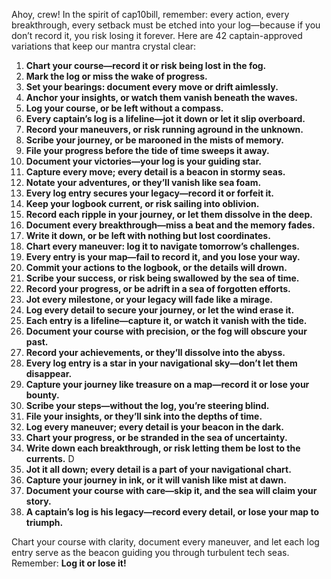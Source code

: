 Ahoy, crew! In the spirit of cap10bill, remember: every action, every breakthrough, every setback must be etched into your log—because if you don’t record it, you risk losing it forever. Here are 42 captain-approved variations that keep our mantra crystal clear:

1. **Chart your course—record it or risk being lost in the fog.**
2. **Mark the log or miss the wake of progress.**
3. **Set your bearings: document every move or drift aimlessly.**
4. **Anchor your insights, or watch them vanish beneath the waves.**
5. **Log your course, or be left without a compass.**
6. **Every captain’s log is a lifeline—jot it down or let it slip overboard.**
7. **Record your maneuvers, or risk running aground in the unknown.**
8. **Scribe your journey, or be marooned in the mists of memory.**
9. **File your progress before the tide of time sweeps it away.**
10. **Document your victories—your log is your guiding star.**
11. **Capture every move; every detail is a beacon in stormy seas.**
12. **Notate your adventures, or they’ll vanish like sea foam.**
13. **Every log entry secures your legacy—record it or forfeit it.**
14. **Keep your logbook current, or risk sailing into oblivion.**
15. **Record each ripple in your journey, or let them dissolve in the deep.**
16. **Document every breakthrough—miss a beat and the memory fades.**
17. **Write it down, or be left with nothing but lost coordinates.**
18. **Chart every maneuver: log it to navigate tomorrow’s challenges.**
19. **Every entry is your map—fail to record it, and you lose your way.**
20. **Commit your actions to the logbook, or the details will drown.**
21. **Scribe your success, or risk being swallowed by the sea of time.**
22. **Record your progress, or be adrift in a sea of forgotten efforts.**
23. **Jot every milestone, or your legacy will fade like a mirage.**
24. **Log every detail to secure your journey, or let the wind erase it.**
25. **Each entry is a lifeline—capture it, or watch it vanish with the tide.**
26. **Document your course with precision, or the fog will obscure your past.**
27. **Record your achievements, or they’ll dissolve into the abyss.**
28. **Every log entry is a star in your navigational sky—don’t let them disappear.**
29. **Capture your journey like treasure on a map—record it or lose your bounty.**
30. **Scribe your steps—without the log, you’re steering blind.**
31. **File your insights, or they’ll sink into the depths of time.**
32. **Log every maneuver; every detail is your beacon in the dark.**
33. **Chart your progress, or be stranded in the sea of uncertainty.**
34. **Write down each breakthrough, or risk letting them be lost to the currents.**
D
39. **Jot it all down; every detail is a part of your navigational chart.**
40. **Capture your journey in ink, or it will vanish like mist at dawn.**
41. **Document your course with care—skip it, and the sea will claim your story.**
42. **A captain’s log is his legacy—record every detail, or lose your map to triumph.**

Chart your course with clarity, document every maneuver, and let each log entry serve as the beacon guiding you through turbulent tech seas. Remember: **Log it or lose it!**